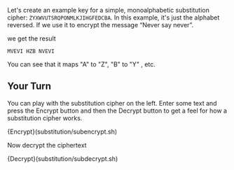 Let's create an example key for a simple, monoalphabetic substitution cipher: `ZYXWVUTSRQPONMLKJIHGFEDCBA`. In this example, it's just the alphabet reversed. If we use it to encrypt the message “Never say never”.

we get the result

`MVEVI HZB NVEVI`

You can see that it maps "A" to "Z", "B" to "Y" , etc.  

## Your Turn
You can play with the substitution cipher on the left. Enter some text and press the Encrypt button and then the Decrypt button to get a feel for how a substitution cipher works.

{Encrypt}(substitution/subencrypt.sh)

Now decrypt the ciphertext

{Decrypt}(substitution/subdecrypt.sh)
